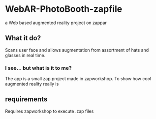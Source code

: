 # WebAR-PhotoBooth-zapfile
 a Web based augmented reality project on zappar

## What it do?
Scans user face and allows augmentation from assortment of hats and glasses in real time.

### I see... but what is it to me?
The app is a small zap project made in zapworkshop. To show how cool augmented reality really is

## requirements 
Requires zapworkshop to execute .zap files

